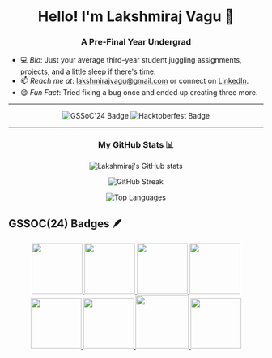 <h1 align="center"> Hello! I'm Lakshmiraj Vagu 👋 </h1>  
<h3 align="center"> A Pre-Final Year Undergrad </h3>  

- 💻 *Bio*: Just your average third-year student juggling assignments, projects, and a little sleep if there's time.  
- 📫 *Reach me at*: [lakshmirajvagu@gmail.com](mailto:lakshmirajvagu@gmail.com) or connect on [LinkedIn](https://linkedin.com/in/lakshmirajvagu).  
- 😄 *Fun Fact*: Tried fixing a bug once and ended up creating three more.

---

<p align="center">
  <img src="https://img.shields.io/badge/GSSoC'24-Contributor-orange?style=for-the-badge" alt="GSSoC'24 Badge" />
  <img src="https://img.shields.io/badge/Hacktoberfest-2024-blueviolet?style=for-the-badge" alt="Hacktoberfest Badge" />
</p>

---

<h3 align="center"> My GitHub Stats 📊 </h3>  

<p align="center">
  <img src="https://github-readme-stats.vercel.app/api?username=LakshmirajVagu&show_icons=true&theme=radical" alt="Lakshmiraj's GitHub stats" />
</p>

<p align="center">
  <img src="https://github-readme-streak-stats.herokuapp.com/?user=LakshmirajVagu&theme=radical" alt="GitHub Streak" />
</p>

<p align="center">
  <img src="https://github-readme-stats.vercel.app/api/top-langs/?username=LakshmirajVagu&layout=compact&theme=radical" alt="Top Languages" />
</p>

## GSSOC(24) Badges 🪶
<div style='display:flex; align-items:center; gap: 10px;' align='center'><a href="https://gssoc.girlscript.tech/leaderboard">
<img src="https://raw.githubusercontent.com/GSSoC24/Postman-Challenge/main/docs/assets/Postman%20White.png" width="100px" height="100px" />
  <img src="https://raw.githubusercontent.com/GSSoC24/Postman-Challenge/main/docs/assets/1.png" width="100px" height="100px" />
  <img src="https://raw.githubusercontent.com/GSSoC24/Postman-Challenge/main/docs/assets/2.png" width="100px" height="100px" />
  <img src="https://raw.githubusercontent.com/GSSoC24/Postman-Challenge/main/docs/assets/3.png" width="100px" height="100px" />
  <img src="https://raw.githubusercontent.com/GSSoC24/Postman-Challenge/main/docs/assets/4.png" width="100px" height="100px" />
  <img src="https://raw.githubusercontent.com/GSSoC24/Postman-Challenge/main/docs/assets/5.png" width="100px" height="100px" />
  <img src="https://raw.githubusercontent.com/GSSoC24/Postman-Challenge/main/docs/assets/6.png" width="105px" height="105px" />
  <img src="https://raw.githubusercontent.com/GSSoC24/Postman-Challenge/main/docs/assets/7.png" width="100px" height="100px" />
  </a>
</div>
<br>
<br>
